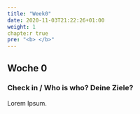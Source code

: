 ```yaml
---
title: "Week0"
date: 2020-11-03T21:22:26+01:00
weight: 1
chapte:r true
pre: "<b> </b>"
---
```


## Woche 0

### Check in / Who is who? Deine Ziele?

Lorem Ipsum.